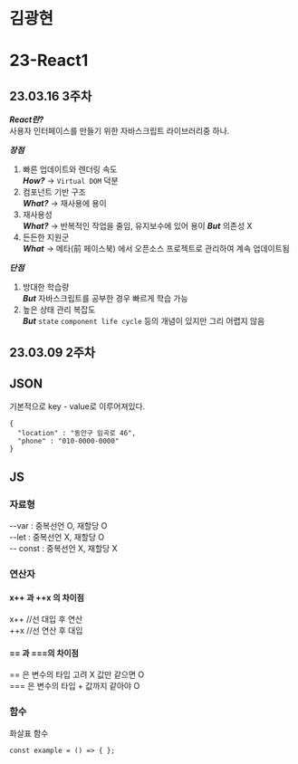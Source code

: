 # 김광현  
# 23-React1  

## 23.03.16 3주차
  
***React란?***  
사용자 인터페이스를 만들기 위한 자바스크립트 라이브러리중 하나.  

***장점***  
1. 빠른 업데이트와 렌더링 속도  
***How?*** -> `Virtual DOM` 덕분  
2. 컴포넌트 기반 구조  
***What?*** -> 재사용에 용이  
3. 재사용성  
***What?*** -> 반복적인 작업을 줄임, 유지보수에 있어 용이  ***But*** 의존성 X  
4. 든든한 지원군  
***What*** -> 메타(前 페이스북) 에서 오픈소스 프로젝트로 관리하여 계속 업데이트됨  

***단점***  
1. 방대한 학습량  
***But*** 자바스크립트를 공부한 경우 빠르게 학습 가능  
2. 높은 상태 관리 복잡도  
***But*** `state` `component life cycle` 등의 개념이 있지만 그리 어렵지 않음  

## 23.03.09 2주차 

## JSON  
기본적으로 key - value로 이루어져있다.  

```
{  
  "location" : "동안구 임곡로 46",  
  "phone" : "010-0000-0000"  
}  
```

## JS

### 자료형  
--var : 중복선언 O, 재할당 O  
--let : 중복선언 X, 재할당 O  
-- const : 중복선언 X, 재할당 X  
  
### 연산자  
  
#### x++ 과 ++x 의 차이점

x++ //선 대입 후 연산  
++x //선 연산 후 대입  

#### == 과 ===의 차이점  
  
== 은 변수의 타입 고려 X 값만 같으면 O  
=== 은 변수의 타입 + 값까지 같아야 O  
  
### 함수  

화살표 함수  
  
```  
const example = () => { };  
```
